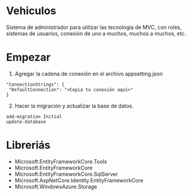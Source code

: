 # Vehiculos
Sistema de administrador para utilizar las tecnología de MVC, con roles, sistemas de usuarios, conexión de uno a muchos, muchos a muchos, etc.


# Empezar
 
 1. Agregar la cadena de conexión en el archivo appsetting.json
 ```
 "ConnectionStrings": {
  "DefaultConnection": "<Copia tu conexión aquí>"
}
 ```

2. Hacer la migración y actualizar la base de datos.
 ```
add-migration Initial
update-database
 ```

# Libreriás
- Microsoft.EntityFrameworkCore.Tools
- Microsoft.EntityFrameworkCore
- Microsoft.EntityFrameworkCore.SqlServer
- Microsoft.AspNetCore.Identity.EntityFrameworkCore
- Microsoft.WindowsAzure.Storage